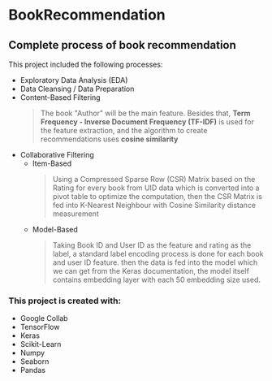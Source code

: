# BookRecommendation
## Complete process of book recommendation

This project included the following processes:
* Exploratory Data Analysis (EDA)
* Data Cleansing / Data Preparation
* Content-Based Filtering
  >The book "Author" will be the main feature. Besides that, **Term Frequency - Inverse Document Frequency (TF-IDF)** is used for the
  >feature extraction, and the algorithm to create recommendations uses **cosine similarity**
* Collaborative Filtering
  * Item-Based
    > Using a Compressed Sparse Row (CSR) Matrix based on the Rating for every book from UID data which is converted into a pivot table to
    > optimize the computation, then the CSR Matrix is fed into K-Nearest Neighbour with Cosine Similarity distance measurement 
  * Model-Based
    > Taking Book ID and User ID as the feature and rating as the label, a standard label encoding process is done for each book and user ID
    > feature. then the data is fed into the model which we can get from the Keras documentation, the model itself contains embedding layer
    > with each 50 embedding size used.

### This project is created with:
* Google Collab
* TensorFlow
* Keras
* Scikit-Learn
* Numpy
* Seaborn
* Pandas
